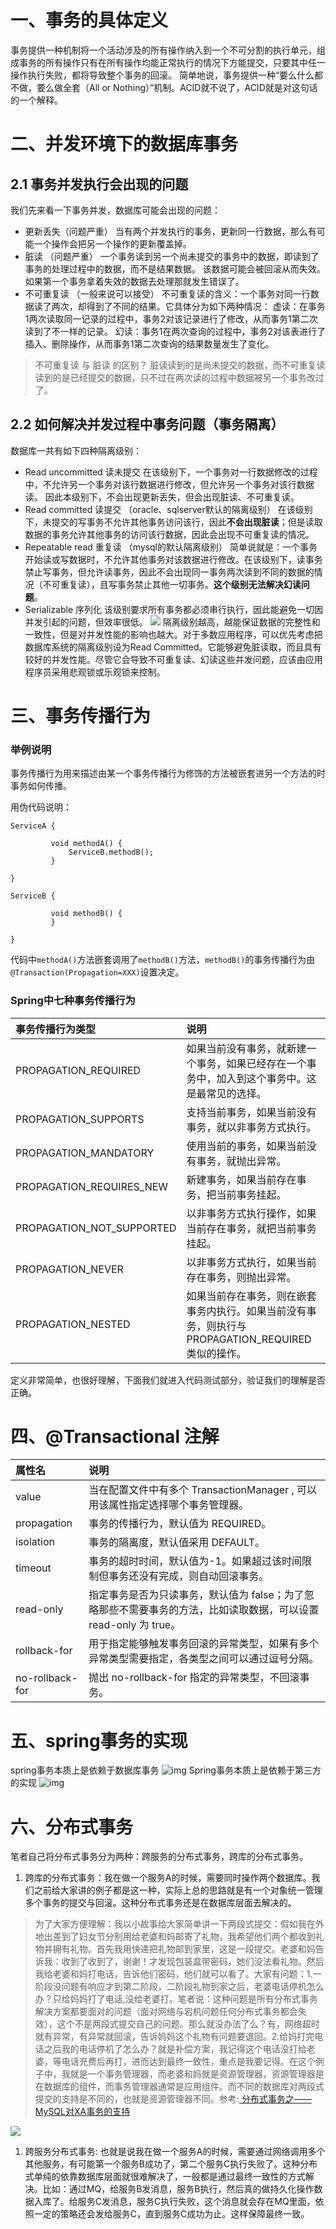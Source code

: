# 一、事务的具体定义

事务提供一种机制将一个活动涉及的所有操作纳入到一个不可分割的执行单元，组成事务的所有操作只有在所有操作均能正常执行的情况下方能提交，只要其中任一操作执行失败，都将导致整个事务的回滚。
简单地说，事务提供一种“要么什么都不做，要么做全套（All or Nothing）”机制。ACID就不说了，ACID就是对这句话的一个解释。

# 二、并发环境下的数据库事务

## 2.1 事务并发执行会出现的问题

我们先来看一下事务并发，数据库可能会出现的问题：

- 更新丢失（问题严重）
  当有两个并发执行的事务，更新同一行数据，那么有可能一个操作会把另一个操作的更新覆盖掉。
- 脏读 （问题严重）
  一个事务读到另一个尚未提交的事务中的数据，即读到了事务的处理过程中的数据，而不是结果数据。 该数据可能会被回滚从而失效。 如果第一个事务拿着失效的数据去处理那就发生错误了。
- 不可重复读 （一般来说可以接受）
  不可重复读的含义：一个事务对同一行数据读了两次，却得到了不同的结果。它具体分为如下两种情况：
  虚读：在事务1两次读取同一记录的过程中，事务2对该记录进行了修改，从而事务1第二次读到了不一样的记录。
  幻读：事务1在两次查询的过程中，事务2对该表进行了插入、删除操作，从而事务1第二次查询的结果数量发生了变化。

> 不可重复读 与 脏读 的区别？
> 脏读读到的是尚未提交的数据，而不可重复读读到的是已经提交的数据，只不过在两次读的过程中数据被另一个事务改过了。

## 2.2 如何解决并发过程中事务问题（事务隔离）

数据库一共有如下四种隔离级别：

- Read uncommitted 读未提交
  在该级别下，一个事务对一行数据修改的过程中，不允许另一个事务对该行数据进行修改，但允许另一个事务对该行数据读。
  因此本级别下，不会出现更新丢失，但会出现脏读、不可重复读。
- Read committed 读提交 （oracle、sqlserver默认的隔离级别）
  在该级别下，未提交的写事务不允许其他事务访问该行，因此**不会出现脏读**；但是读取数据的事务允许其他事务的访问该行数据，因此会出现不可重复读的情况。
- Repeatable read 重复读 （mysql的默认隔离级别）
  简单说就是：一个事务开始读或写数据时，不允许其他事务对该数据进行修改。在该级别下，读事务禁止写事务，但允许读事务，因此不会出现同一事务两次读到不同的数据的情况（不可重复读），且写事务禁止其他一切事务。**这个级别无法解决幻读问题**。
- Serializable 序列化
  该级别要求所有事务都必须串行执行，因此能避免一切因并发引起的问题，但效率很低。
  ![](https://cdn.jsdelivr.net/gh/krislinzhao/IMGcloud/img/20200425125418.png)
  隔离级别越高，越能保证数据的完整性和一致性，但是对并发性能的影响也越大。对于多数应用程序，可以优先考虑把数据库系统的隔离级别设为Read Committed。它能够避免脏读取，而且具有较好的并发性能。尽管它会导致不可重复读、幻读这些并发问题，应该由应用程序员采用悲观锁或乐观锁来控制。

# 三、事务传播行为

### 举例说明

事务传播行为用来描述由某一个事务传播行为修饰的方法被嵌套进另一个方法的时事务如何传播。

用伪代码说明：

```
ServiceA {
           
         void methodA() {
             ServiceB.methodB();
         }

}
      
ServiceB {
           
         void methodB() {
         }
           
}
```

代码中`methodA()`方法嵌套调用了`methodB()`方法，`methodB()`的事务传播行为由`@Transaction(Propagation=XXX)`设置决定。

### Spring中七种事务传播行为

| 事务传播行为类型          | 说明                                                         |
| :------------------------ | :----------------------------------------------------------- |
| PROPAGATION_REQUIRED      | 如果当前没有事务，就新建一个事务，如果已经存在一个事务中，加入到这个事务中。这是最常见的选择。 |
| PROPAGATION_SUPPORTS      | 支持当前事务，如果当前没有事务，就以非事务方式执行。         |
| PROPAGATION_MANDATORY     | 使用当前的事务，如果当前没有事务，就抛出异常。               |
| PROPAGATION_REQUIRES_NEW  | 新建事务，如果当前存在事务，把当前事务挂起。                 |
| PROPAGATION_NOT_SUPPORTED | 以非事务方式执行操作，如果当前存在事务，就把当前事务挂起。   |
| PROPAGATION_NEVER         | 以非事务方式执行，如果当前存在事务，则抛出异常。             |
| PROPAGATION_NESTED        | 如果当前存在事务，则在嵌套事务内执行。如果当前没有事务，则执行与PROPAGATION_REQUIRED类似的操作。 |

定义非常简单，也很好理解，下面我们就进入代码测试部分，验证我们的理解是否正确。

# 四、@Transactional 注解

| 属性名           | 说明                                                         |
| :--------------- | :----------------------------------------------------------- |
| value            | 当在配置文件中有多个 TransactionManager , 可以用该属性指定选择哪个事务管理器。 |
| propagation      | 事务的传播行为，默认值为 REQUIRED。                          |
| isolation        | 事务的隔离度，默认值采用 DEFAULT。                           |
| timeout          | 事务的超时时间，默认值为-1。如果超过该时间限制但事务还没有完成，则自动回滚事务。 |
| read-only        | 指定事务是否为只读事务，默认值为 false；为了忽略那些不需要事务的方法，比如读取数据，可以设置 read-only 为 true。 |
| rollback-for     | 用于指定能够触发事务回滚的异常类型，如果有多个异常类型需要指定，各类型之间可以通过逗号分隔。 |
| no-rollback- for | 抛出 no-rollback-for 指定的异常类型，不回滚事务。            |

# 五、spring事务的实现

spring事务本质上是依赖于数据库事务
![img](https://box.kancloud.cn/83b7902520146de4b8468a6c12210d56_955x538.png)
Spring事务本质上是依赖于第三方的实现
![img](https://box.kancloud.cn/312679a3bf90c280b9f4fed1f77a8e37_640x369.png)

# 六、分布式事务

笔者自己将分布式事务分为两种：跨服务的分布式事务，跨库的分布式事务。

1. 跨库的分布式事务：我在做一个服务A的时候，需要同时操作两个数据库。我们之前给大家讲的例子都是这一种，实际上总的思路就是有一个对象统一管理多个事务的提交与回滚。这种分布式事务还是在数据库层面去解决的。

> 为了大家方便理解：我以小故事给大家简单讲一下两段式提交：假如我在外地出差到了妇女节分别用给老婆和妈邮寄了礼物，我希望他们两个都收到礼物并拥有礼物。首先我用快递把礼物邮到家里，这是一段提交。老婆和妈告诉我：收到了收到了，谢谢！才发现包装盒带密码，她们没法看礼物。然后我给老婆和妈打电话，告诉他们密码，他们就可以看了。大家有问题：1.一阶段没问题有响应才到第二阶段，二阶段礼物到家之后，老婆电话停机怎么办？只给妈妈打了电话,没给老婆打。笔者说：这种问题是所有分布式事务解决方案都要面对的问题（面对网络与宕机问题任何分布式事务都会失效），这个不是两段式提交自己的问题。那么就没办法了么？有，网络超时就有异常，有异常就回滚，告诉妈妈这个礼物有问题要退回。2.给妈打完电话之后我的电话停机了怎么办？就是补偿方案，我记得这个电话没打给老婆，等电话充费后再打，进而达到最终一致性，重点是我要记得。在这个例子中，我就是一个事务管理器，而老婆和妈就是资源管理器，资源管理器是在数据库的组件，而事务管理器通常是应用组件。而不同的数据库对两段式提交的支持是不同的，也就是资源管理器不同。参考:[ 分布式事务之——MySQL对XA事务的支持](https://blog.csdn.net/l1028386804/article/details/79769043)

![](https://cdn.jsdelivr.net/gh/krislinzhao/IMGcloud/img/20200425130122.png)

1. 跨服务分布式事务: 也就是说我在做一个服务A的时候，需要通过网络调用多个其他服务，有可能第一个服务B成功了，第二个服务C执行失败了。这种分布式单纯的依靠数据库层面就很难解决了，一般都是通过最终一致性的方式解决。比如：通过MQ，给服务B发消息，服务B执行，然后真的做持久化操作数据入库了。给服务C发消息，服务C执行失败，这个消息就会存在MQ里面，依照一定的策略还会发给服务C，直到服务C成功为止。这样保障最终一致。